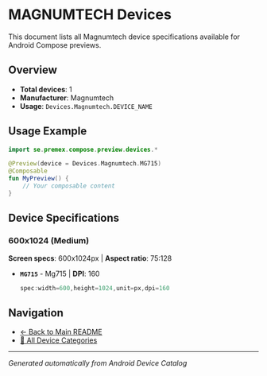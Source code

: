 # MAGNUMTECH Devices

This document lists all Magnumtech device specifications available for Android Compose previews.

## Overview

- **Total devices**: 1
- **Manufacturer**: Magnumtech
- **Usage**: `Devices.Magnumtech.DEVICE_NAME`

## Usage Example

```kotlin
import se.premex.compose.preview.devices.*

@Preview(device = Devices.Magnumtech.MG715)
@Composable
fun MyPreview() {
    // Your composable content
}
```

## Device Specifications

### 600x1024 (Medium)

**Screen specs**: 600x1024px | **Aspect ratio**: 75:128

- **`MG715`** - Mg715 | **DPI**: 160
  ```kotlin
  spec:width=600,height=1024,unit=px,dpi=160
  ```

## Navigation

- [← Back to Main README](../../README.md)
- [📱 All Device Categories](../README.md)

---
*Generated automatically from Android Device Catalog*
